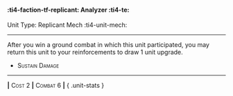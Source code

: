 #### :ti4-faction-tf-replicant: **Analyzer** :ti4-te:

Unit Type: Replicant Mech :ti4-unit-mech: 

---

After you win a ground combat in which this unit participated, you may return this unit to your reinforcements to draw 1 unit upgrade.

* <span style="font-variant:small-caps;">Sustain Damage</span> 


---

__|__ <span style="font-variant:small-caps;">Cost 2</span> __|__ <span style="font-variant:small-caps;">Combat 6</span> __|__
{ .unit-stats }
